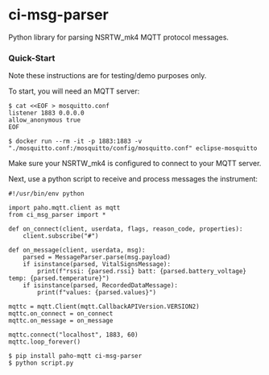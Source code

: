 # ci-msg-parser

Python library for parsing NSRTW_mk4 MQTT protocol messages.

### Quick-Start

Note these instructions are for testing/demo purposes only.

To start, you will need an MQTT server:

```
$ cat <<EOF > mosquitto.conf
listener 1883 0.0.0.0
allow_anonymous true
EOF

$ docker run --rm -it -p 1883:1883 -v "./mosquitto.conf:/mosquitto/config/mosquitto.conf" eclipse-mosquitto
```

Make sure your NSRTW_mk4 is configured to connect to your MQTT server.

Next, use a python script to receive and process messages the instrument:

```
#!/usr/bin/env python

import paho.mqtt.client as mqtt
from ci_msg_parser import *

def on_connect(client, userdata, flags, reason_code, properties):
	client.subscribe("#")

def on_message(client, userdata, msg):
	parsed = MessageParser.parse(msg.payload)
	if isinstance(parsed, VitalSignsMessage):
		print(f"rssi: {parsed.rssi} batt: {parsed.battery_voltage} temp: {parsed.temperature}")
	if isinstance(parsed, RecordedDataMessage):
		print(f"values: {parsed.values}")

mqttc = mqtt.Client(mqtt.CallbackAPIVersion.VERSION2)
mqttc.on_connect = on_connect
mqttc.on_message = on_message

mqttc.connect("localhost", 1883, 60)
mqttc.loop_forever()
```

```
$ pip install paho-mqtt ci-msg-parser
$ python script.py
```
